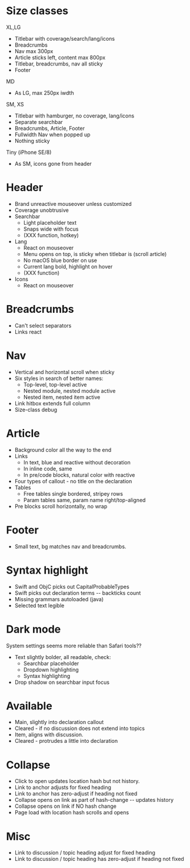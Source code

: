 # Size classes

XL,LG
* Titlebar with coverage/search/lang/icons
* Breadcrumbs
* Nav max 300px
* Article sticks left, content max 800px
* Titlebar, breadcrumbs, nav all sticky
* Footer

MD
* As LG, max 250px iwdth

SM, XS
* Titlebar with hamburger, no coverage, lang/icons
* Separate searchbar
* Breadcrumbs, Article, Footer
* Fullwidth Nav when popped up
* Nothing sticky

Tiny (iPhone SE/8)
* As SM, icons gone from header

# Header

* Brand unreactive mouseover unless customized
* Coverage unobtrusive
* Searchbar
  * Light placeholder text
  * Snaps wide with focus
  * (XXX function, hotkey)
* Lang
  * React on mouseover
  * Menu opens on top, is sticky when titlebar is (scroll article)
  * No macOS blue border on use
  * Current lang bold, highlight on hover
  * (XXX function)
* Icons
  * React on mouseover

# Breadcrumbs

* Can't select separators
* Links react

# Nav

* Vertical and horizontal scroll when sticky
* Six styles in search of better names:
  * Top-level, top-level active
  * Nested module, nested module active
  * Nested item, nested item active
* Link hitbox extends full column
* Size-class debug

# Article

* Background color all the way to the end
* Links
  * In text, blue and reactive without decoration
  * In inline code, same
  * In pre/code blocks, natural color with reactive
* Four types of callout - no title on the declaration
* Tables
  * Free tables single bordered, stripey rows
  * Param tables same, param name right/top-aligned
* Pre blocks scroll horizontally, no wrap

# Footer

* Small text, bg matches nav and breadcrumbs.

# Syntax highlight

* Swift and ObjC picks out CapitalProbableTypes
* Swift picks out declaration terms -- backticks count
* Missing grammars autoloaded (java)
* Selected text legible

# Dark mode

System settings seems more reliable than Safari tools??

* Text slightly bolder, all readable, check:
  * Searchbar placeholder
  * Dropdown highlighting
  * Syntax highlighting
* Drop shadow on searchbar input focus

# Available

* Main, slightly into declaration callout
* Cleared - if no discussion does not extend into topics
* Item, aligns with discussion.
* Cleared - protrudes a little into declaration

# Collapse

* Click to open updates location hash but not history.
* Link to anchor adjusts for fixed heading
* Link to anchor has zero-adjust if heading not fixed
* Collapse opens on link as part of hash-change -- updates history
* Collapse opens on link if NO hash change
* Page load with location hash scrolls and opens

# Misc

* Link to discussion / topic heading adjust for fixed heading
* Link to discussion / topic heading has zero-adjust if heading not fixed

